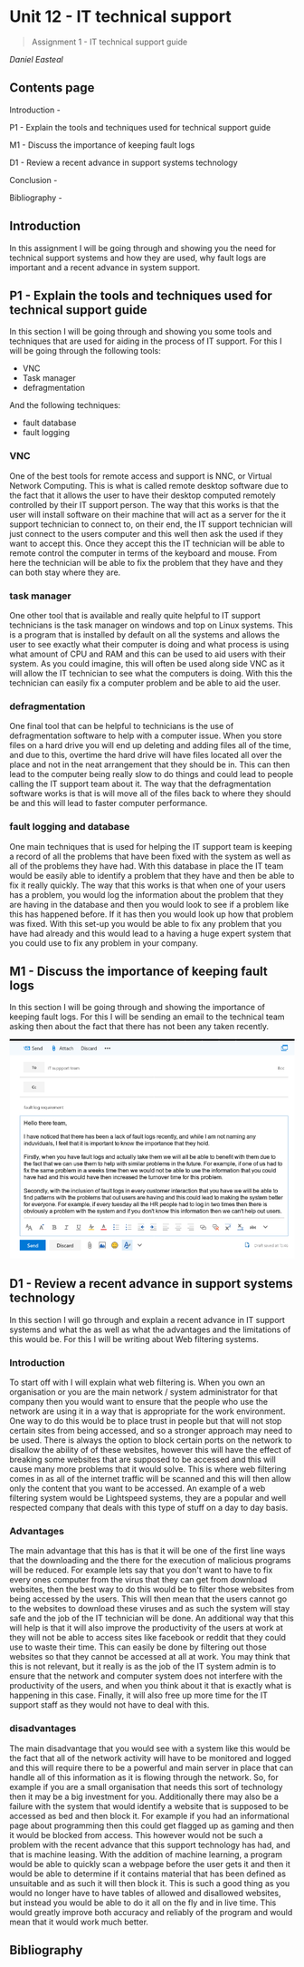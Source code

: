 # **Unit 12 - IT technical support**

> Assignment 1 - IT technical support guide 

_Daniel Easteal_

<div style="page-break-after: always;"></div>

## Contents page 

Introduction - 

P1 - Explain the tools and techniques used for technical support guide 

M1 - Discuss the importance of keeping fault logs 

D1 - Review a recent advance in support systems technology

Conclusion - 

Bibliography - 

<div style="page-break-after: always;"></div>

## Introduction

In this assignment I will be going through and showing you the need for technical support systems and how they are used, why fault logs are important and a recent advance in system support. 

## P1 - Explain the tools and techniques used for technical support guide 

In this section I will be going through and showing you some tools and techniques that are used for aiding in the process of IT support. For this I will be going through the following tools:

* VNC
* Task manager
* defragmentation 

And the following techniques:

* fault database
* fault logging

### VNC

One of the best tools for remote access and support is NNC, or Virtual Network Computing. This is what is called remote desktop software due to the fact that it allows the user to have their desktop computed remotely controlled by their IT support person. The way that this works is that the user will install software on their machine that will act as a server for the it support technician to connect to, on their end, the IT support technician will just connect to the users computer and this well then ask the used if they want to accept this. Once they accept this the IT technician will be able to remote control the computer in terms of the keyboard and mouse. From here the technician will be able to fix the problem that they have and they can both stay where they are.  

### task manager

One other tool that is available and really quite helpful to IT support technicians is the task manager on windows and top on Linux systems. This is a program that is installed by default on all the systems and allows the user to see exactly what their computer is doing and what process is using what amount of CPU and RAM and this can be used to aid users with their system. As you could imagine, this will often be used along side VNC as it will allow the IT technician to see what the computers is doing. With this the technician can easily fix a computer problem and be able to aid the user. 

### defragmentation

One final tool that can be helpful to technicians is the use of defragmentation software to help with a computer issue. When you store files on a hard drive you will end up deleting and adding files all of the time, and due to this, overtime the hard drive will have files located all over the place and not in the neat arrangement that they should be in. This can then lead to the computer being really slow to do things and could lead to people calling the IT support team about it. The way that the defragmentation software works is that is will move all of the files back to where they should be and this will lead to faster computer performance. 

### fault logging and database

One main techniques that is used for helping the IT support team is keeping a record of all the problems that have been fixed with the system as well as all of the problems they have had. With this database in place the  IT team would be easily able to identify a problem that they have and then be able to fix it really quickly. The way that this works is that when one of your users has a problem, you would log the information about the problem that they are having in the database and then you would look to see if a problem like this has happened before. If it has then you would look up how that problem was fixed. With this set-up you would be able to fix any problem that you have had already and this would lead to a having a huge expert system that you could use to fix any problem in your company. 

## M1 - Discuss the importance of keeping fault logs 

In this section I will be going through and showing the importance of keeping fault logs. For this I will be sending an email to the technical team asking then about the fact that there has not been any taken recently. 

![email image](u12.png)

## D1 - Review a recent advance in support systems technology

In this section I will go through and explain a recent advance in IT support systems and what the as well as what the advantages and the limitations of this would be. For this I will be writing about Web filtering systems. 

### Introduction

To start off with I will explain what web filtering is. When you own an organisation or you are the main network / system administrator for that company then you would want to ensure that the people who use the network are using it in a way that is appropriate for the work environment. One way to do this would be to place trust in people but that will not stop certain sites from being accessed, and so a stronger approach may need to be used. There is always the option to block certain ports on the network to disallow the ability of of these websites, however this will have the effect of breaking some websites that are supposed to be accessed and this will cause many more problems that it would solve. This is where web filtering comes in as all of the internet traffic will be scanned and this will then allow only the content that you want to be accessed. An example of a web filtering system would be Lightspeed systems, they are a popular and well respected company that deals with this type of stuff on a day to day basis. 

### Advantages

The main advantage that this has is that it will be one of the first line ways that the downloading and the there for the execution of malicious programs will be reduced. For example lets say that you don't want to have to fix every ones computer from the virus that they can get from download websites, then the best way to do this would be to filter those websites from being accessed by the users. This will then mean that the users cannot go to the websites to download these viruses and as such the system will stay safe and the job of the IT technician will be done. An additional way that this will help is that it will also improve the productivity of the users at work at they will not be able to access sites like facebook or reddit that they could use to waste their time. This can easily be done by filtering out those websites so that they cannot be accessed at all at work. You may think that this is not relevant, but it really is as the job of the IT system admin is to ensure that the network and computer system does not interfere with the productivity of the users, and when you think about it that is exactly what is happening in this case. Finally, it will also free up more time for the IT support staff as they would not have to deal with this. 

### disadvantages

The main disadvantage that you would see with a system like this would be the fact that all of the network activity will have to be monitored and logged and this will require there to be a powerful and main server in place that can handle all of this information as it is flowing through the network. So, for example if you are a small organisation that needs this sort of technology then it may be a big investment for you. Additionally there may also be a failure with the system that would identify a website that is supposed to be accessed as bed and then block it. For example if you had an informational page about programming then this could get flagged up as gaming and then it would be blocked from access. This however would not be such a problem with the recent advance that this support technology has had, and that is machine leasing. With the addition of machine learning, a program would be able to quickly scan a webpage before the user gets it and then it would be able to determine if it contains material that has been defined as unsuitable and as such it will then block it. This is such a good thing as you would no longer have to have tables of allowed and disallowed websites, but instead you would be able to do it all on the fly and in live time. This would greatly improve both accuracy and reliably of the program and would mean that it would work much better. 

<div style="page-break-after: always;"></div>

## Bibliography

